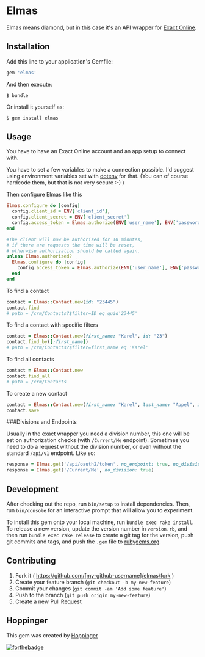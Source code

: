 # Elmas

Elmas means diamond, but in this case it's an API wrapper for [Exact Online](https://developers.exactonline.com/).

## Installation

Add this line to your application's Gemfile:

```ruby
gem 'elmas'
```

And then execute:

    $ bundle

Or install it yourself as:

    $ gem install elmas

## Usage

You have to have an Exact Online account and an app setup to connect with.

You have to set a few variables to make a connection possible. I'd suggest using environment variables set with [dotenv](https://github.com/bkeepers/dotenv) for that. (You can of course hardcode them, but that is not very secure :-) )


Then configure Elmas like this

```ruby
Elmas.configure do |config|
  config.client_id = ENV['client_id'],
  config.client_secret = ENV['client_secret']
  config.access_token = Elmas.authorize(ENV['user_name'], ENV['password'])
end

#The client will now be authorized for 10 minutes,
# if there are requests the time will be reset,
# otherwise authorization should be called again.
unless Elmas.authorized?
  Elmas.configure do |config|
    config.access_token = Elmas.authorize(ENV['user_name'], ENV['password'])
  end
end
```

To find a contact

```ruby
contact = Elmas::Contact.new(id: "23445")
contact.find
# path = /crm/Contacts?$filter=ID eq guid'23445'
```

To find a contact with specific filters
```ruby
contact = Elmas::Contact.new(first_name: "Karel", id: "23")
contact.find_by([:first_name])
# path = /crm/Contacts?$filter=first_name eq 'Karel'
```

To find all contacts
```ruby
contact = Elmas::Contact.new
contact.find_all
# path = /crm/Contacts
```

To create a new contact

```ruby
contact = Elmas::Contact.new(first_name: "Karel", last_name: "Appel", id: "2378712")
contact.save
```

###Divisions and Endpoints

Usually in the exact wrapper you need a division number, this one will be set on authorization checks (with `/Current/Me` endpoint). Sometimes you need to do a request without the division number, or even without the standard `/api/v1` endpoint. Like so:

```ruby
response = Elmas.get('/api/oauth2/token', no_endpoint: true, no_division: true)
response = Elmas.get('/Current/Me', no_division: true)
```

## Development

After checking out the repo, run `bin/setup` to install dependencies. Then, run `bin/console` for an interactive prompt that will allow you to experiment.

To install this gem onto your local machine, run `bundle exec rake install`. To release a new version, update the version number in `version.rb`, and then run `bundle exec rake release` to create a git tag for the version, push git commits and tags, and push the `.gem` file to [rubygems.org](https://rubygems.org).

## Contributing

1. Fork it ( https://github.com/[my-github-username]/elmas/fork )
2. Create your feature branch (`git checkout -b my-new-feature`)
3. Commit your changes (`git commit -am 'Add some feature'`)
4. Push to the branch (`git push origin my-new-feature`)
5. Create a new Pull Request

## Hoppinger

This gem was created by [Hoppinger](http://www.hoppinger.com)

[![forthebadge](http://forthebadge.com/images/badges/built-with-ruby.svg)](http://www.hoppinger.com)
